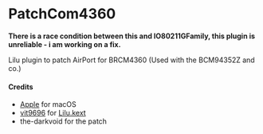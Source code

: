 PatchCom4360
===================

**There is a race condition between this and IO80211GFamily, this plugin is unreliable - i am working on a fix.**

Lilu plugin to patch AirPort for BRCM4360
(Used with the BCM94352Z and co.)

#### Credits
- [Apple](https://www.apple.com) for macOS  
- [vit9696](https://github.com/vit9696) for [Lilu.kext](https://github.com/vit9696/Lilu)
- the-darkvoid for the patch

